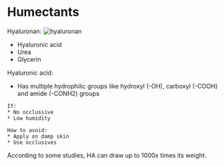 # Humectants

Hyaluronan:
![hyaluronan](https://upload.wikimedia.org/wikipedia/commons/b/b3/Hyaluronan.svg)

* Hyaluronic acid
* Urea
* Glycerin

Hyaluronic acid:
* Has multiple hydrophilic groups like hydroxyl (-OH), carboxyl (-COOH) and amide (-CONH2) groups

~~~admonish warning title="May dry the skin!"
If:
* No occlussive
* Low humidity

How to avoid:
* Apply on damp skin
* Use occlusives
~~~

According to some studies, HA can draw up to 1000x times its weight. 
